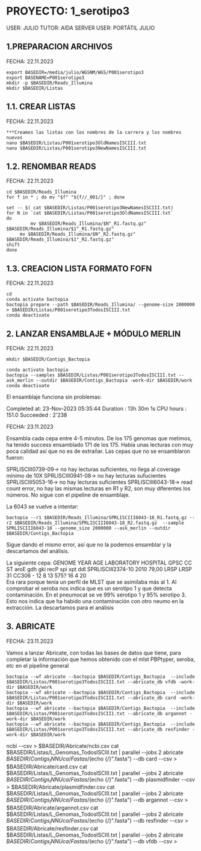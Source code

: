# PROYECTO: 1_serotipo3

USER: JULIO 
TUTOR: AIDA 
SERVER USER: PORTÁTIL JULIO

## 1.PREPARACION ARCHIVOS
FECHA: 22.11.2023

	export BASEDIR=/media/julio/WGSNM/WGS/P001serotipo3
	export BASENAME=P001serotipo3
	mkdir -p $BASEDIR/Reads_Illumina
	mkdir $BASEDIR/Listas
 
## 1.1. CREAR LISTAS
FECHA: 22.11.2023

	***Creamos las listas con los nombres de la carrera y los nombres nuevos
 	nano $BASEDIR/Listas/P001serotipo3OldNamesISCIII.txt
  	nano $BASEDIR/Listas/P001serotipo3NewNamesISCIII.txt

## 1.2. RENOMBAR READS
FECHA: 22.11.2023

	cd $BASEDIR/Reads_Illumina
	for f in * ; do mv "$f" "${f//_001/}" ; done

	set -- $( cat $BASEDIR/Listas/P001serotipo3NewNamesISCIII.txt)
	for N in `cat $BASEDIR/Listas/P001serotipo3OldNamesISCIII.txt`
	do
    		 mv $BASEDIR/Reads_Illumina/$N"_R1.fastq.gz" $BASEDIR/Reads_Illumina/$1"_R1.fastq.gz"
   		 mv $BASEDIR/Reads_Illumina/$N"_R2.fastq.gz" $BASEDIR/Reads_Illumina/$1"_R2.fastq.gz"
	shift
	done
 

## 1.3. CREACION LISTA FORMATO FOFN
FECHA: 22.11.2023

 	cd
 	conda activate bactopia
	bactopia prepare --path $BASEDIR/Reads_Illumina/ --genome-size 2000000 > $BASEDIR/Listas/P001serotipo3TodosISCIII.txt
 	conda deactivate

## 2. LANZAR ENSAMBLAJE + MÓDULO MERLIN
FECHA: 22.11.2023

	mkdir $BASEDIR/Contigs_Bactopia

	conda activate bactopia
	bactopia --samples $BASEDIR/Listas/P001serotipo3TodosISCIII.txt --ask_merlin --outdir $BASEDIR/Contigs_Bactopia -work-dir $BASEDIR/work
	conda deactivate


El ensamblaje funciona sin problemas:

Completed at: 23-Nov-2023 05:35:44
Duration    : 13h 30m 1s
CPU hours   : 151.0
Succeeded   : 2'238

FECHA: 23.11.2023

Ensambla cada cepa entre 4-5 minutos. De los 175 genomas que metimos, ha tenido success ensamblado 171 de los 175. Había unas lecturas con muy poca calidad así que no es de extrañar.
Las cepas que no se ensamblaron fueron:

SPRLISCIII0739-09-> no hay lecturas suficientes, no llega al coverage mínimo de 10X
SPRLISCIII0941-08-> no hay lecturas sufucientes
SPRLISCIII5053-16-> no hay lecturas suficientes
SPRLISCIII6043-18-> read count error, no hay las mismas lecturas en R1 y R2, son muy diferentes los números. No sigue con el pipeline de ensamblaje.

La 6043 se vuelve a intentar:

	bactopia --r1 $BASEDIR/Reads_Illumina/SPRLISCIII6043-18_R1.fastq.gz --r2 $BASEDIR/Reads_Illumina/SPRLISCIII6043-18_R2.fastq.gz  --sample SPRLISCIII6043-18 --genome_size 2000000 --ask_merlin --outdir $BASEDIR/Contigs_Bactopia

Sigue dando el mismo error, así que no la podemos ensamblar y la descartamos del análisis.

La siguiente cepa:
GENOME	YEAR	AGE	LABORATORY	HOSPITAL	GPSC	CC	ST	aroE	gdh	gki	recP	spi	xpt	ddl
SPRLISCIII2374-10	2010	79,00	LRSP	LRSP	31	CC306	-	12	8	13	575?	16	4	20	
Era rara porque tenía un perfil de MLST que se asimilaba más al 1.
Al comprobar el seroba nos indica que es un serotipo 1 y que detecta contaminación. En el pneumocat se ve 99% serotipo 1 y 95% serotipo 3. Esto nos indica que ha habido una contaminación con otro neumo en la extracción. La descartamos para el análisis

## 3. ABRICATE
FECHA: 23.11.2023

Vamos a lanzar Abricate, con todas las bases de datos que tiene, para completar la información que hemos obtenido con el mlst PBPtyper, seroba, etc en el pipeline general

	bactopia --wf abricate --bactopia $BASEDIR/Contigs_Bactopia  --include $BASEDIR/Listas/P001serotipo3TodosISCIII.txt --abricate_db vfdb -work-dir $BASEDIR/work
	bactopia --wf abricate --bactopia $BASEDIR/Contigs_Bactopia  --include $BASEDIR/Listas/P001serotipo3TodosISCIII.txt --abricate_db card -work-dir $BASEDIR/work
	bactopia --wf abricate --bactopia $BASEDIR/Contigs_Bactopia  --include $BASEDIR/Listas/P001serotipo3TodosISCIII.txt --abricate_db argannot -work-dir $BASEDIR/work
 	bactopia --wf abricate --bactopia $BASEDIR/Contigs_Bactopia  --include $BASEDIR/Listas/P001serotipo3TodosISCIII.txt --abricate_db resfinder -work-dir $BASEDIR/work


 ncbi --csv > $BASEDIR/Abricate/ncbi.csv
cat $BASEDIR/Listas/L_Genomas_TodosISCIII.txt | parallel --jobs 2 abricate $BASEDIR/Contigs_INNUca/Fastas/$(echo {/}".fasta") --db card  --csv > $BASEDIR/Abricate/card.csv
cat $BASEDIR/Listas/L_Genomas_TodosISCIII.txt | parallel --jobs 2 abricate $BASEDIR/Contigs_INNUca/Fastas/$(echo {/}".fasta") --db plasmidfinder --csv > $BASEDIR/Abricate/plasmidfinder.csv
cat $BASEDIR/Listas/L_Genomas_TodosISCIII.txt | parallel --jobs 2 abricate $BASEDIR/Contigs_INNUca/Fastas/$(echo {/}".fasta") --db argannot --csv > $BASEDIR/Abricate/argannot.csv
cat $BASEDIR/Listas/L_Genomas_TodosISCIII.txt | parallel --jobs 2 abricate $BASEDIR/Contigs_INNUca/Fastas/$(echo {/}".fasta") --db resfinder --csv > $BASEDIR/Abricate/resfinder.csv
cat $BASEDIR/Listas/L_Genomas_TodosISCIII.txt | parallel --jobs 2 abricate $BASEDIR/Contigs_INNUca/Fastas/$(echo {/}".fasta") --db vfdb --csv >

